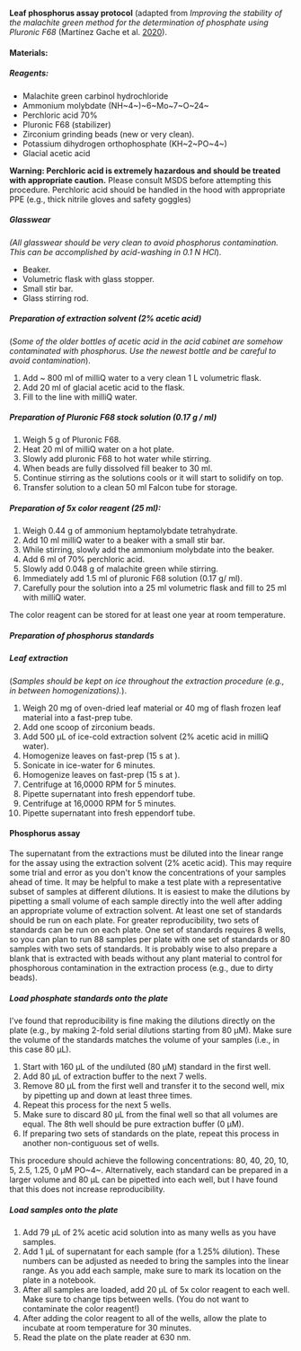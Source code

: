 **Leaf phosphorus assay protocol** (adapted from *Improving the stability of the malachite green method for the determination of phosphate using Pluronic F68* (Martínez Gache et al. [2020](https://www.sciencedirect.com/science/article/abs/pii/S000326972030213X)).

#### Materials:
##### Reagents:
- Malachite green carbinol hydrochloride
- Ammonium molybdate (NH~4~)~6~Mo~7~O~24~
- Perchloric acid 70%
- Pluronic F68 (stabilizer)
- Zirconium grinding beads (new or very clean).
- Potassium dihydrogen orthophosphate (KH~2~PO~4~)
- Glacial acetic acid

**Warning:  Perchloric acid is extremely hazardous and should be treated with appropriate caution.** Please consult MSDS before attempting this procedure. Perchloric acid should be handled in the hood with appropriate PPE (e.g., thick nitrile gloves and safety goggles)

##### Glasswear
*(All glasswear should be very clean to avoid phosphorus contamination. This can be accomplished by acid-washing in 0.1 N HCl*).
- Beaker.
- Volumetric flask with glass stopper.
- Small stir bar.
- Glass stirring rod.

##### Preparation of extraction solvent (2% acetic acid)
(*Some of the older bottles of acetic acid in the acid cabinet are somehow contaminated with phosphorus. Use the newest bottle and be careful to avoid contamination*).
1. Add ~ 800 ml of milliQ water to a very clean 1 L volumetric flask.
2. Add 20 ml of glacial acetic acid to the flask.
3. Fill to the line with milliQ water.

##### Preparation of Pluronic F68 stock solution (0.17 g / ml)
1. Weigh 5 g of Pluronic F68.
2. Heat 20 ml of milliQ water on a hot plate.
3. Slowly add pluronic F68 to hot water while stirring.
4. When beads are fully dissolved fill beaker to 30 ml.
5. Continue stirring as the solutions cools or it will start to solidify on top.
6. Transfer solution to a clean 50 ml Falcon tube for storage.

##### Preparation of 5x color reagent (25 ml):
1. Weigh 0.44 g of ammonium heptamolybdate tetrahydrate.
2. Add 10 ml milliQ water to a beaker with a small stir bar.
3. While stirring, slowly add the ammonium molybdate into the beaker.
4. Add 6 ml of 70% perchloric acid.
5. Slowly add 0.048 g of malachite green while stirring.
6. Immediately add 1.5 ml of pluronic F68 solution (0.17 g/ ml).
7. Carefully pour the solution into a 25 ml volumetric flask and fill to 25 ml with milliQ water.

The color reagent can be stored for at least one year at room temperature.

##### Preparation of phosphorus standards

##### Leaf extraction
(*Samples should be kept on ice throughout the extraction procedure (e.g., in between homogenizations).*).

1. Weigh 20 mg of oven-dried leaf material or 40 mg of flash frozen leaf material into a fast-prep tube.
2. Add one scoop of zirconium beads.
3. Add 500 µL of ice-cold extraction solvent (2% acetic acid in milliQ water).
4. Homogenize leaves on fast-prep (15 s at ).
5. Sonicate in ice-water for 6 minutes.
6. Homogenize leaves on fast-prep (15 s at ).
7. Centrifuge at 16,0000 RPM for 5 minutes.
8. Pipette supernatant into fresh eppendorf tube.
9. Centrifuge at 16,0000 RPM for 5 minutes.
10. Pipette supernatant into fresh eppendorf tube.

#### Phosphorus assay

The supernatant from the extractions must be diluted into the linear range for the assay using the extraction solvent (2% acetic acid). This may require some trial and error as you don't know the concentrations of your samples ahead of time. It may be helpful to make a test plate with a representative subset of samples at different dilutions. It is easiest to make the dilutions by pipetting a small volume of each sample directly into the well after adding an appropriate volume of extraction solvent. At least one set of standards should be run on each plate. For greater reproducibility, two sets of standards can be run on each plate. One set of standards requires 8 wells, so you can plan to run 88 samples per plate with one set of standards or 80 samples with two sets of standards. It is probably wise to also prepare a blank that is extracted with beads without any plant material to control for phosphorous contamination in the extraction process (e.g., due to dirty beads).

##### Load phosphate standards onto the plate

I've found that reproducibility is fine making the dilutions directly on the plate (e.g., by making 2-fold serial dilutions starting from 80 µM). Make sure the volume of the standards matches the volume of your samples (i.e., in this case 80 µL). 

1. Start with 160 µL of the undiluted (80 µM) standard in the first well.
2. Add 80 µL of extraction buffer to the next 7 wells.
3. Remove 80 µL from the first well and transfer it to the second well, mix by pipetting up and down at least three times.
4. Repeat this process for the next 5 wells.
5. Make sure to discard 80 µL from the final well so that all volumes are equal. The 8th well should be pure extraction buffer (0 µM).
6. If preparing two sets of standards on the plate, repeat this process in another non-contiguous set of wells.

This procedure should achieve the following concentrations: 80, 40, 20, 10, 5, 2.5, 1.25, 0 µM PO~4~. Alternatively, each standard can be prepared in a larger volume and 80 µL can be pipetted into each well, but I have found that this does not increase reproducibility.

##### Load samples onto the plate

1. Add 79 µL of 2% acetic acid solution into as many wells as you have samples.
2. Add 1 µL of supernatant for each sample (for a 1.25% dilution). These numbers can be adjusted as needed to bring the samples into the linear range. As you add each sample, make sure to mark its location on the plate in a notebook.
3. After all samples are loaded, add 20 µL of 5x color reagent to each well. Make sure to change tips between wells. (You do not want to contaminate the color reagent!)
4. After adding the color reagent to all of the wells, allow the plate to incubate at room temperature for 30 minutes.
5. Read the plate on the plate reader at 630 nm. 

